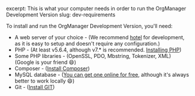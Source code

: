 excerpt: This is what your computer needs in order to run the OrgManager Development Version
slug: dev-requirements

To install and run the OrgManager Development Version, you'll need:

- A web server of your choice - (We recommend [hotel](https://github.com/typicode/hotel) for development, as it is easy to setup and doesn't require any configuration.)
- PHP - (At least v5.6.4, although v7.* is recommended. [Installing PHP](http://php.net/manual/en/install.php))
- Some PHP libraries - (OpenSSL, PDO, Mbstring, Tokenizer, XML) (Google is your friend :smile:)
- Composer - ([Install Composer](https://getcomposer.org/download/))
- MySQL database - ([You can get one online for free](https://www.google.com/search?q=free+mysql+database), although it's always better to work locally :smile:)
- Git - ([Install GIT](https://git-scm.com/book/en/v2/Getting-Started-Installing-Git))